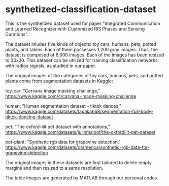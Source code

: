 # synthetized-classification-dataset
This is the synthetized dataset used for paper "Integrated Communication and Learned Recognizer with Customized RIS Phases and Sensing Durations".

The dataset inludes five kinds of objects: toy cars, humans, pets, potted plants, and tables. Each of them possesses 1,200 gray images. Thus, the dataset is composed of 6,000 images.
Each of the images has been resized to 30x30.
This dataset can be utilized for training classification networks with radios signals, as studied in our paper.

The original images of the categories of toy cars, humans, pets, and potted plants come from segmentation datasets in Kaggle:

toy-car: "Carvana image masking challenge," https://www.kaggle.com/c/carvana-image-masking-challenge

human: "Human segmentation dataset - tiktok dances," https://www.kaggle.com/datasets/tapakah68/segmentation-full-body-tiktok-dancing-dataset

pet: "The oxford-iiit pet dataset with annotations," https://www.kaggle.com/datasets/julinmaloof/the-oxfordiiit-pet-dataset

pot-plant: "Synthetic rgb data for grapevine detection," https://www.kaggle.com/datasets/carmenca/synthetic-rgb-data-for-grapevine-detection

The original images in these datasets are first tailored to delete empty margins and then resized to a same resolution.

The table images are generated by MATLAB through our personal codes.

